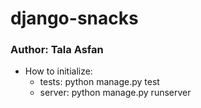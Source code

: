 # django-snacks
### Author: Tala Asfan

- How to initialize:
  - tests: python manage.py test 
  - server: python manage.py runserver